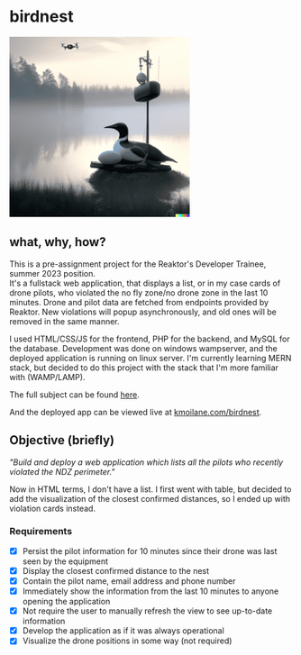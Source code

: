 # birdnest

<img src="birdnest02.png" alt="birdnest img by dalle-2">

## what, why, how?

This is a pre-assignment project for the Reaktor's Developer Trainee, summer 2023 position.<br>
It's a fullstack web application, that displays a list, or in my case cards of drone pilots, who violated the no fly zone/no drone zone in the last 10 minutes. Drone and pilot data are fetched from endpoints provided by Reaktor. New violations will popup asynchronously, and old ones will be removed in the same manner.<br>

I used HTML/CSS/JS for the frontend, PHP for the backend, and MySQL for the database. Development was done on windows wampserver, and the deployed application is running on linux server. I'm currently learning MERN stack, but decided to do this project with the stack that I'm more familiar with (WAMP/LAMP).<br>

The full subject can be found <a href="https://assignments.reaktor.com/birdnest/" target="_blank">here</a>.

And the deployed app can be viewed live at <a href="https://kmoilane.com/birdnest" target="_blank">kmoilane.com/birdnest</a>.

## Objective (briefly)

_"Build and deploy a web application which lists all the pilots who recently violated the NDZ perimeter."_

Now in HTML terms, I don't have a list. I first went with table, but decided to add the visualization of the
closest confirmed distances, so I ended up with violation cards instead.

### Requirements

-   [x] Persist the pilot information for 10 minutes since their drone was last seen by the equipment
-   [x] Display the closest confirmed distance to the nest
-   [x] Contain the pilot name, email address and phone number
-   [x] Immediately show the information from the last 10 minutes to anyone opening the application
-   [x] Not require the user to manually refresh the view to see up-to-date information
-   [x] Develop the application as if it was always operational
-   [x] Visualize the drone positions in some way (not required)
